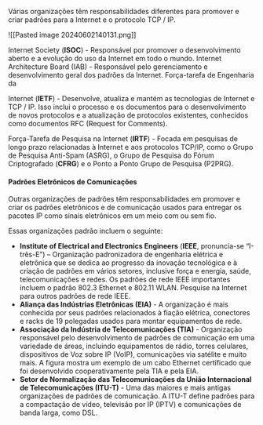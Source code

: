 Várias organizações têm responsabilidades diferentes para promover e criar padrões para a Internet e o protocolo TCP / IP.

![[Pasted image 20240602140131.png]]


Internet Society (**ISOC**) - Responsável por promover o desenvolvimento aberto e a evolução do uso da Internet em todo o mundo. Internet Architecture Board (IAB) - Responsável pelo gerenciamento e desenvolvimento geral dos padrões da Internet. Força-tarefa de Engenharia da 

Internet (**IETF**) - Desenvolve, atualiza e mantém as tecnologias de Internet e TCP / IP. Isso inclui o processo e os documentos para o desenvolvimento de novos protocolos e a atualização de protocolos existentes, conhecidos como documentos RFC (Request for Comments). 

Força-Tarefa de Pesquisa na Internet (**IRTF**) - Focada em pesquisas de longo prazo relacionadas à Internet e aos protocolos TCP/IP, como o Grupo de Pesquisa Anti-Spam (ASRG), o Grupo de Pesquisa do Fórum Criptografado (**CFRG**) e o Ponto a Ponto Grupo de Pesquisa (P2PRG).


#### Padrões Eletrônicos de Comunicações

Outras organizações de padrões têm responsabilidades em promover e criar os padrões eletrônicos e de comunicação usados para entregar os pacotes IP como sinais eletrônicos em um meio com ou sem fio.

Essas organizações padrão incluem o seguinte:

- **Institute of Electrical and Electronics Engineers** (**IEEE**, pronuncia-se “I-três-E”) – Organização padronizadora de engenharia elétrica e eletrônica que se dedica ao progresso da inovação tecnológica e à criação de padrões em vários setores, inclusive força e energia, saúde, telecomunicações e redes. Os padrões de rede IEEE importantes incluem o padrão 802.3 Ethernet e 802.11 WLAN. Pesquise na Internet para outros padrões de rede IEEE.
- **Aliança das Indústrias Eletrônicas (EIA)** - A organização é mais conhecida por seus padrões relacionados à fiação elétrica, conectores e racks de 19 polegadas usados para montar equipamentos de rede.
- **Associação da Indústria de Telecomunicações (TIA)** - Organização responsável pelo desenvolvimento de padrões de comunicação em uma variedade de áreas, incluindo equipamentos de rádio, torres celulares, dispositivos de Voz sobre IP (VoIP), comunicações via satélite e muito mais. A figura mostra um exemplo de um cabo Ethernet certificado que foi desenvolvido cooperativamente pela TIA e pela EIA.
- **Setor de Normalização das Telecomunicações da União Internacional de Telecomunicações (ITU-T)** - Uma das maiores e mais antigas organizações de padrões de comunicação. A ITU-T define padrões para a compactação de vídeo, televisão por IP (IPTV) e comunicações de banda larga, como DSL.


